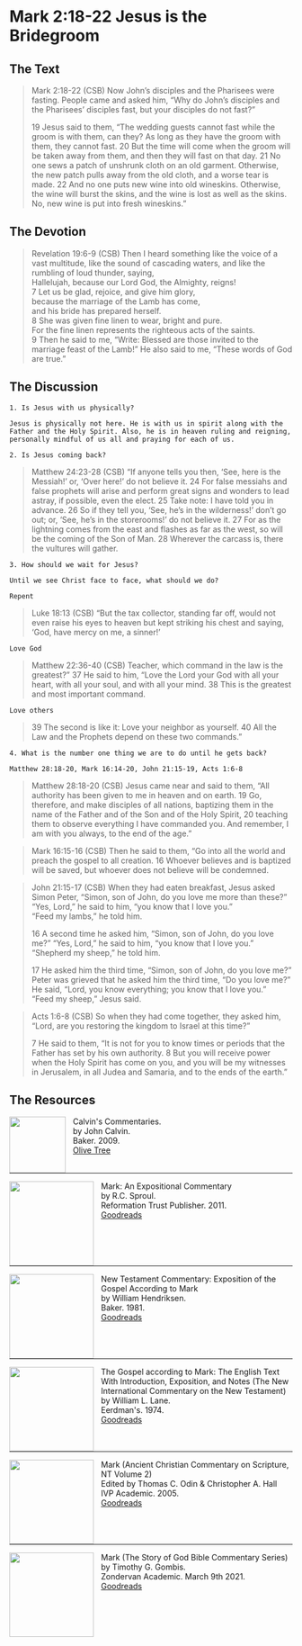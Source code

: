 # Mark 2:18-22 Jesus is the Bridegroom

## The Text

>Mark 2:18-22 (CSB) Now John’s disciples and the Pharisees were fasting. People came and asked him, “Why do John’s disciples and the Pharisees’ disciples fast, but your disciples do not fast?”
>
>19 Jesus said to them, “The wedding guests cannot fast while the groom is with them, can they? As long as they have the groom with them, they cannot fast. 20 But the time will come when the groom will be taken away from them, and then they will fast on that day. 21 No one sews a patch of unshrunk cloth on an old garment. Otherwise, the new patch pulls away from the old cloth, and a worse tear is made. 22 And no one puts new wine into old wineskins. Otherwise, the wine will burst the skins, and the wine is lost as well as the skins. No, new wine is put into fresh wineskins.”

## The Devotion

>Revelation 19:6-9 (CSB) Then I heard something like the voice of a vast multitude, like the sound of cascading waters, and like the rumbling of loud thunder, saying,  
>Hallelujah, because our Lord God, the Almighty, reigns!  
>7 Let us be glad, rejoice, and give him glory,  
>because the marriage of the Lamb has come,  
>and his bride has prepared herself.  
>8 She was given fine linen to wear, bright and pure.  
>For the fine linen represents the righteous acts of the saints.  
>9 Then he said to me, “Write: Blessed are those invited to the marriage feast of the Lamb!” He also said to me, “These words of God are true.”

## The Discussion

```text
1. Is Jesus with us physically?

Jesus is physically not here. He is with us in spirit along with the Father and the Holy Spirit. Also, he is in heaven ruling and reigning, personally mindful of us all and praying for each of us.

2. Is Jesus coming back?
```

>Matthew 24:23-28 (CSB) “If anyone tells you then, ‘See, here is the Messiah!’ or, ‘Over here!’ do not believe it. 24 For false messiahs and false prophets will arise and perform great signs and wonders to lead astray, if possible, even the elect. 25 Take note: I have told you in advance. 26 So if they tell you, ‘See, he’s in the wilderness!’ don’t go out; or, ‘See, he’s in the storerooms!’ do not believe it. 27 For as the lightning comes from the east and flashes as far as the west, so will be the coming of the Son of Man. 28 Wherever the carcass is, there the vultures will gather.

```text
3. How should we wait for Jesus?

Until we see Christ face to face, what should we do?

Repent
```

>Luke 18:13 (CSB) “But the tax collector, standing far off, would not even raise his eyes to heaven but kept striking his chest and saying, ‘God, have mercy on me, a sinner!’

```text
Love God
```

>Matthew 22:36-40 (CSB) Teacher, which command in the law is the greatest?” 37 He said to him, “Love the Lord your God with all your heart, with all your soul, and with all your mind. 38 This is the greatest and most important command.

```text
Love others
```

>39 The second is like it: Love your neighbor as yourself. 40 All the Law and the Prophets depend on these two commands.”

```text
4. What is the number one thing we are to do until he gets back?

Matthew 28:18-20, Mark 16:14-20, John 21:15-19, Acts 1:6-8

```

>Matthew 28:18-20 (CSB) Jesus came near and said to them, “All authority has been given to me in heaven and on earth. 19 Go, therefore, and make disciples of all nations, baptizing them in the name of the Father and of the Son and of the Holy Spirit, 20 teaching them to observe everything I have commanded you. And remember, I am with you always, to the end of the age.”

>Mark 16:15-16 (CSB) Then he said to them, “Go into all the world and preach the gospel to all creation. 16 Whoever believes and is baptized will be saved, but whoever does not believe will be condemned.

>John 21:15-17 (CSB) When they had eaten breakfast, Jesus asked Simon Peter, “Simon, son of John, do you love me more than these?”  
>“Yes, Lord,” he said to him, “you know that I love you.”  
>“Feed my lambs,” he told him.
>
>16 A second time he asked him, “Simon, son of John, do you love me?” “Yes, Lord,” he said to him, “you know that I love you.”  
>“Shepherd my sheep,” he told him.  
>
>17 He asked him the third time, “Simon, son of John, do you love me?” Peter was grieved that he asked him the third time, “Do you love me?” He said, “Lord, you know everything; you know that I love you.”  
>“Feed my sheep,” Jesus said.

>Acts 1:6-8 (CSB) So when they had come together, they asked him, “Lord, are you restoring the kingdom to Israel at this time?”
>
>7 He said to them, “It is not for you to know times or periods that the Father has set by his own authority. 8 But you will receive power when the Holy Spirit has come on you, and you will be my witnesses in Jerusalem, in all Judea and Samaria, and to the ends of the earth.”

<div style="page-break-after: always;"></div>


## The Resources

<p style="clear:both;">

<img src="/images/commentary-calvin-set.png" align="left" width="100" style="padding-right: 10px" />Calvin's Commentaries.  
by John Calvin.  
Baker. 2009.  
[Olive Tree](https://www.olivetree.com/store/product.php?productid=17517)

<p style="clear:both;">

---

<img src="/images/commentary-mark-sproul.jpg" align="left" width="150" style="padding-right: 10px" />Mark: An Expositional Commentary  
by R.C. Sproul.  
Reformation Trust Publisher. 2011.  
[Goodreads](https://www.goodreads.com/book/show/13329901-mark?ac=1&from_search=true&qid=AjPCOwNAXj&rank=1)

<p style="clear:both;">

---

<img src="/images/commentary-mark-hendriksen.jpg" align="left" width="150" style="padding-right: 10px" />New Testament Commentary: Exposition of the Gospel According to Mark  
by William Hendriksen.  
Baker. 1981.  
[Goodreads](https://www.goodreads.com/book/show/2365098.Mark)

<p style="clear:both;">

---

<img src="/images/commentary-mark-lane.jpg" align="left" width="150" style="padding-right: 10px" />The Gospel according to Mark: The English Text With Introduction, Exposition, and Notes (The New International Commentary on the New Testament)  
by William L. Lane.  
Eerdman's. 1974.  
[Goodreads](https://www.goodreads.com/book/show/978619.The_Gospel_of_Mark?from_search=true&from_srp=true&qid=UOUMUiJ7z4&rank=2)

<p style="clear:both;">

---

<img src="/images/commentary-mark-oden.jpg" align="left" width="150" style="padding-right: 10px" />Mark (Ancient Christian Commentary on Scripture, NT Volume 2)  
Edited by Thomas C. Odin & Christopher A. Hall  
IVP Academic. 2005.  
[Goodreads](https://www.goodreads.com/book/show/33015669-mark)

<p style="clear:both;">

---

<img src="/images/commentary-mark-gombis.jpg" align="left" width="150" style="padding-right: 10px" />Mark (The Story of God Bible Commentary Series)  
by Timothy G. Gombis.   
Zondervan Academic. March 9th 2021.  
[Goodreads](https://www.goodreads.com/book/show/54287613-mark)

<p style="clear:both;">

